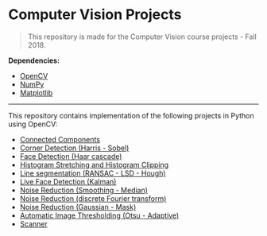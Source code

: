 # Computer Vision Projects

> This repository is made for the Computer Vision course projects - Fall 2018.

**Dependencies:**
- [OpenCV](https://pypi.org/project/opencv-python/)
- [NumPy](https://numpy.org/)
- [Matplotlib](https://matplotlib.org/)

---

This repository contains implementation of the following projects in Python using OpenCV:
- [Connected Components](/connected_components)
- [Corner Detection (Harris - Sobel)](/corner_detection_harris_sobel)
- [Face Detection (Haar cascade)](/face_detection_haar)
- [Histogram Stretching and Histogram Clipping](histogram_stretching_clipping)
- [Line segmentation (RANSAC - LSD - Hough)](line_RANSAC_LSD_Hough)
- [Live Face Detection (Kalman)](/live_face_detection_Kalman)
- [Noise Reduction (Smoothing - Median)](noise_reduction_1)
- [Noise Reduction (discrete Fourier transform)](noise_reduction_2)
- [Noise Reduction (Gaussian - Mask)](noise_reduction_3)
- [Automatic Image Thresholding (Otsu - Adaptive)](otsu-threshold)
- [Scanner](scanner)
